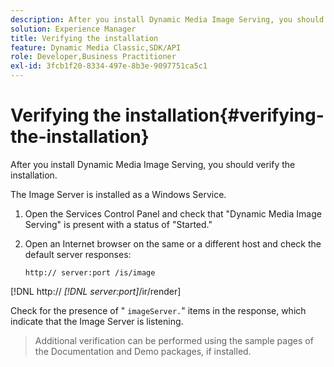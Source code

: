 ```yaml
---
description: After you install Dynamic Media Image Serving, you should verify the installation.
solution: Experience Manager
title: Verifying the installation
feature: Dynamic Media Classic,SDK/API
role: Developer,Business Practitioner
exl-id: 3fcb1f20-8334-497e-8b3e-9097751ca5c1
---
```

# Verifying the installation{#verifying-the-installation}

After you install Dynamic Media Image Serving, you should verify the installation.

 The Image Server is installed as a Windows Service. 

1. Open the Services Control Panel and check that "Dynamic Media Image Serving" is present with a status of "Started."
1. Open an Internet browser on the same or a different host and check the default server responses:

   `http:// server:port /is/image`

[!DNL  http:// *[!DNL server:port]*/ir/render]

   Check for the presence of " `imageServer.`" items in the response, which indicate that the Image Server is listening. 
>Additional verification can be performed using the sample pages of the Documentation and Demo packages, if installed.
